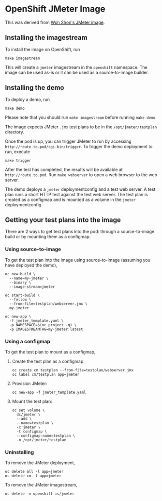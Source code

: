 # OpenShift JMeter Image

This was derived from [Woh Shon's JMeter image](https://hub.docker.com/r/wohshon/jmeter).


## Installing the imagestream

To install the image on OpenShift, run

```
make imagestream
```

This will create a `jmeter` imagestream in the `openshift` namespace. The image can be used as-is or it can be used as a source-to-image builder.


## Installing the demo

To deploy a demo, run

```
make demo
```

Please note that you should run `make imagestream` before running `make demo`.

The image expects JMeter `.jmx` test plans to be in the `/opt/jmeter/testplan` directory.

Once the pod is up, you can trigger JMeter to run by accessing `http://route.to.pod/cgi-bin/trigger`. To trigger the demo deployment to run, execute

```
make trigger
```

After the test has completed, the results will be available at `http://route.to.pod`. Run `make webserver` to open a web browser to the web server.

The demo deploys a `jmeter` deploymentconfig and a test web server. A test plan runs a short HTTP test against the test web server. The test plan is created as a configmap and is mounted as a volume in the `jmeter` deploymentconfig.


## Getting your test plans into the image

There are 2 ways to get test plans into the pod: through a source-to-image build or by mounting them as a configmap.

### Using source-to-image

To get the test plan into the image using source-to-image (assuming you have deployed the demo),

```
oc new-build \
  --name=my-jmeter \
  --binary \
  --image-stream=jmeter

oc start-build \
  --follow \
  --from-file=testplan/webserver.jmx \
  my-jmeter

oc new-app \
  -f jmeter_template.yaml \
  -p NAMESPACE=$(oc project -q) \
  -p IMAGESTREAMTAG=my-jmeter:latest
```

### Using a configmap

To get the test plan to mount as a configmap,

1. Create the test plan as a configmap:

	```
	oc create cm testplan --from-file=testplan/webserver.jmx
	oc label cm/testplan app=jmeter
	```

1. Provision JMeter:

	```
	oc new-app -f jmeter_template.yaml
	```

1. Mount the test plan:

	```
	oc set volume \
	  dc/jmeter \
	  --add \
	  --name=testplan \
	  -c jmeter \
	  -t configmap \
	  --configmap-name=testplan \
	  -m /opt/jmeter/testplan
	```


### Uninstalling

To remove the JMeter deployment,

```
oc delete all -l app=jmeter
oc delete cm -l app=jmeter
```

To remove the JMeter imagestream,

```
oc delete -n openshift is/jmeter
```
